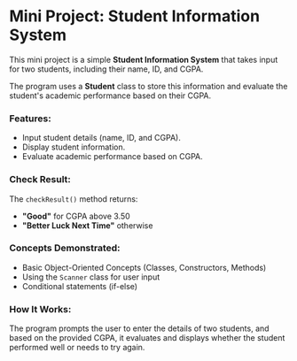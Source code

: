 # Mini Project: Student Information System

This mini project is a simple **Student Information System** that takes input for two students, including their name, ID, and CGPA.

The program uses a **Student** class to store this information and evaluate the student's academic performance based on their CGPA.

### Features:
- Input student details (name, ID, and CGPA).
- Display student information.
- Evaluate academic performance based on CGPA.

### Check Result:
The `checkResult()` method returns:
- **"Good"** for CGPA above 3.50
- **"Better Luck Next Time"** otherwise

### Concepts Demonstrated:
- Basic Object-Oriented Concepts (Classes, Constructors, Methods)
- Using the `Scanner` class for user input
- Conditional statements (if-else)

### How It Works:
The program prompts the user to enter the details of two students, and based on the provided CGPA, it evaluates and displays whether the student performed well or needs to try again.
